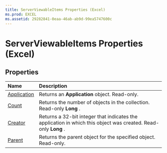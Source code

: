 ```yaml
---
title: ServerViewableItems Properties (Excel)
ms.prod: EXCEL
ms.assetid: 29282841-0eaa-46ab-ab9d-99ea5747600c
---
```



# ServerViewableItems Properties (Excel)

## Properties



|**Name**|**Description**|
|:-----|:-----|
|[Application](serverviewableitems-application-property-excel.md)|Returns an  **Application** object. Read-only.|
|[Count](serverviewableitems-count-property-excel.md)|Returns the number of objects in the collection. Read-only  **Long** .|
|[Creator](serverviewableitems-creator-property-excel.md)|Returns a 32-bit integer that indicates the application in which this object was created. Read-only  **Long** .|
|[Parent](serverviewableitems-parent-property-excel.md)|Returns the parent object for the specified object. Read-only.|

